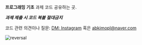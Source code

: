 <a>**프로그래밍 기초** 과제 코드 공유하는 곳.

***과제 제출 시 코드 복붙 절대금지***

</a>

<a>코드 관련 의견이나 질문: </a>
<a href="https://www.instagram.com/fluorine_10/">DM: Instagram</a>
<a>  혹은   abkimopl@naver.com</a>

![reversal](https://capsule-render.vercel.app/api?type=transparent&text=과제할%20때%20참고용으로만%20봐주세요&fontAlign=30&fontSize=20&desc=&descAlign=60&descAlignY=50&theme=radical)
